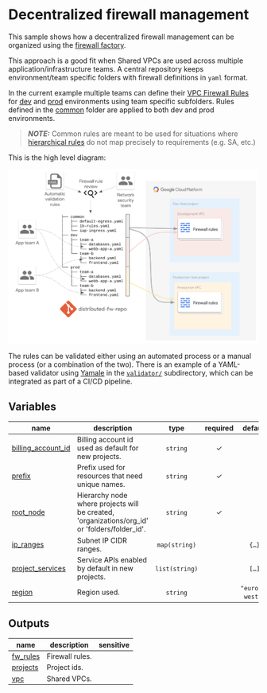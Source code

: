 # Decentralized firewall management

This sample shows how a decentralized firewall management can be organized using the [firewall factory](../../factories/net-vpc-firewall-yaml/README.md).

This approach is a good fit when Shared VPCs are used across multiple application/infrastructure teams. A central repository keeps environment/team
specific folders with firewall definitions in `yaml` format.

In the current example multiple teams can define their [VPC Firewall Rules](https://cloud.google.com/vpc/docs/firewalls)
for [dev](./firewall/dev) and [prod](./firewall/prod) environments using team specific subfolders. Rules defined in the
[common](./firewall/common) folder are applied to both dev and prod environments.

> **_NOTE:_**  Common rules are meant to be used for situations where [hierarchical rules](https://cloud.google.com/vpc/docs/firewall-policies)
do not map precisely to requirements (e.g. SA, etc.)

This is the high level diagram:

![High-level diagram](diagram.png "High-level diagram")

The rules can be validated either using an automated process or a manual process (or a combination of
the two). There is an example of a YAML-based validator using [Yamale](https://github.com/23andMe/Yamale)
in  the [`validator/`](validator/) subdirectory, which can be integrated as part of a CI/CD pipeline.
<!-- BEGIN TFDOC -->

## Variables

| name | description | type | required | default |
|---|---|:---:|:---:|:---:|
| [billing_account_id](variables.tf#L15) | Billing account id used as default for new projects. | <code>string</code> | ✓ |  |
| [prefix](variables.tf#L29) | Prefix used for resources that need unique names. | <code>string</code> | ✓ |  |
| [root_node](variables.tf#L50) | Hierarchy node where projects will be created, 'organizations/org_id' or 'folders/folder_id'. | <code>string</code> | ✓ |  |
| [ip_ranges](variables.tf#L20) | Subnet IP CIDR ranges. | <code>map&#40;string&#41;</code> |  | <code title="&#123;&#10;  prod &#61; &#34;10.0.16.0&#47;24&#34;&#10;  dev  &#61; &#34;10.0.32.0&#47;24&#34;&#10;&#125;">&#123;&#8230;&#125;</code> |
| [project_services](variables.tf#L34) | Service APIs enabled by default in new projects. | <code>list&#40;string&#41;</code> |  | <code title="&#91;&#10;  &#34;container.googleapis.com&#34;,&#10;  &#34;dns.googleapis.com&#34;,&#10;  &#34;stackdriver.googleapis.com&#34;,&#10;&#93;">&#91;&#8230;&#93;</code> |
| [region](variables.tf#L44) | Region used. | <code>string</code> |  | <code>&#34;europe-west1&#34;</code> |

## Outputs

| name | description | sensitive |
|---|---|:---:|
| [fw_rules](outputs.tf#L15) | Firewall rules. |  |
| [projects](outputs.tf#L33) | Project ids. |  |
| [vpc](outputs.tf#L41) | Shared VPCs. |  |

<!-- END TFDOC -->

